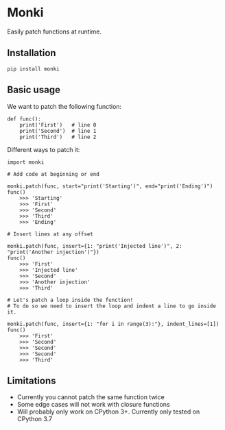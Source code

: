 # Monki

Easily patch functions at runtime.

## Installation

    pip install monki

## Basic usage

We want to patch the following function:

    def func():
        print('First')   # line 0
        print('Second')  # line 1
        print('Third')   # line 2

Different ways to patch it:

    import monki

    # Add code at beginning or end
    
    monki.patch(func, start="print('Starting')", end="print('Ending')")
    func()
        >>> 'Starting'
        >>> 'First'
        >>> 'Second'
        >>> 'Third'
        >>> 'Ending'

    # Insert lines at any offset
    
    monki.patch(func, insert={1: "print('Injected line')", 2: "print('Another injection')"})
    func()
        >>> 'First'
        >>> 'Injected line'
        >>> 'Second'
        >>> 'Another injection'
        >>> 'Third'

    # Let's patch a loop inside the function!
    # To do so we need to insert the loop and indent a line to go inside it.
    
    monki.patch(func, insert={1: "for i in range(3):"}, indent_lines=[1])
    func()
        >>> 'First'
        >>> 'Second'
        >>> 'Second'
        >>> 'Second'
        >>> 'Third'

## Limitations

* Currently you cannot patch the same function twice
* Some edge cases will not work with closure functions
* Will probably only work on CPython 3+. Currently only tested on CPython 3.7